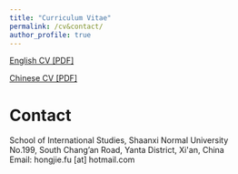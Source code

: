 ```yaml
---
title: "Curriculum Vitae"
permalink: /cv&contact/
author_profile: true
---
```


[English CV [PDF]](https://)

[Chinese CV [PDF]](https://)

# Contact
School of International Studies, Shaanxi Normal University<br>
No.199, South Chang’an Road, Yanta District,
Xi'an, China<br>
Email: hongjie.fu [at] hotmail.com
